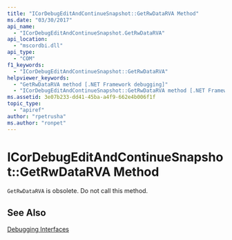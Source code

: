```yaml
---
title: "ICorDebugEditAndContinueSnapshot::GetRwDataRVA Method"
ms.date: "03/30/2017"
api_name: 
  - "ICorDebugEditAndContinueSnapshot.GetRwDataRVA"
api_location: 
  - "mscordbi.dll"
api_type: 
  - "COM"
f1_keywords: 
  - "ICorDebugEditAndContinueSnapshot::GetRwDataRVA"
helpviewer_keywords: 
  - "GetRwDataRVA method [.NET Framework debugging]"
  - "ICorDebugEditAndContinueSnapshot::GetRwDataRVA method [.NET Framework debugging]"
ms.assetid: 3e07b233-dd41-45ba-a4f9-662e4b006f1f
topic_type: 
  - "apiref"
author: "rpetrusha"
ms.author: "ronpet"
---
```

# ICorDebugEditAndContinueSnapshot::GetRwDataRVA Method
`GetRwDataRVA` is obsolete. Do not call this method.  
  
## See Also  
 [Debugging Interfaces](../../../../docs/framework/unmanaged-api/debugging/debugging-interfaces.md)
